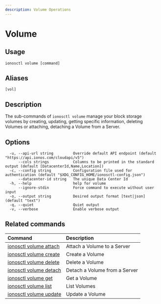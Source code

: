 ```yaml
---
description: Volume Operations
---
```


# Volume

## Usage

```text
ionosctl volume [command]
```

## Aliases

```text
[vol]
```

## Description

The sub-commands of `ionosctl volume` manage your block storage volumes by creating, updating, getting specific information, deleting Volumes or attaching, detaching a Volume from a Server.

## Options

```text
  -u, --api-url string         Override default API endpoint (default "https://api.ionos.com/cloudapi/v5")
      --cols strings           Columns to be printed in the standard output (default [DatacenterId,Name,Location])
  -c, --config string          Configuration file used for authentication (default "$XDG_CONFIG_HOME/ionosctl-config.json")
      --datacenter-id string   The unique Data Center Id
  -h, --help                   help for volume
      --ignore-stdin           Force command to execute without user input
  -o, --output string          Desired output format [text|json] (default "text")
  -q, --quiet                  Quiet output
  -v, --verbose                Enable verbose output
```

## Related commands

| Command | Description |
| :------ | :---------- |
| [ionosctl volume attach](attach/) | Attach a Volume to a Server |
| [ionosctl volume create](create.md) | Create a Volume |
| [ionosctl volume delete](delete.md) | Delete a Volume |
| [ionosctl volume detach](detach.md) | Detach a Volume from a Server |
| [ionosctl volume get](get.md) | Get a Volume |
| [ionosctl volume list](list.md) | List Volumes |
| [ionosctl volume update](update.md) | Update a Volume |

